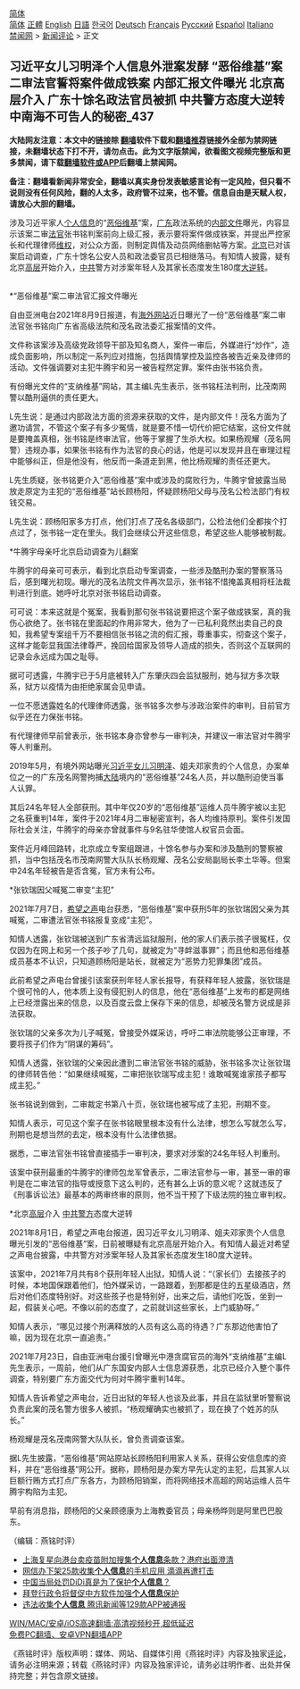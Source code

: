  <!-- 面包屑导航 --> <div class="breadcrumb"><!-- GTranslate: https://gtranslate.io/ -->  <div class="switcher notranslate">  <div class="selected">  <a href="#" onclick="return false;"> 简体</a>  </div>  <div class="option">  <a href="https://www.bannedbook.org" onclick="doGTranslate('zh-CN|zh-CN');jQuery('div.switcher div.selected a').html(jQuery(this).html());return false;" title="简体中文" class="nturl selected"> 简体</a>  <a href="https://www.bannedbook.org/zh-tw/" onclick="doGTranslate('zh-CN|zh-TW');jQuery('div.switcher div.selected a').html(jQuery(this).html());return false;" title="繁體中文" class="nturl"> 正體</a>  <a href="https://www.bannedbook.org/en/" onclick="doGTranslate('zh-CN|en');jQuery('div.switcher div.selected a').html(jQuery(this).html());return false;" title="English" class="nturl"> English</a>  <a href="https://www.bannedbook.org/ja/" onclick="doGTranslate('zh-CN|ja');jQuery('div.switcher div.selected a').html(jQuery(this).html());return false;" title="日本語" class="nturl"> 日語</a>  <a href="https://www.bannedbook.org/ko/" onclick="doGTranslate('zh-CN|ko');jQuery('div.switcher div.selected a').html(jQuery(this).html());return false;" title="한국어" class="nturl"> 한국어</a>  <a href="https://www.bannedbook.org/de/" onclick="doGTranslate('zh-CN|de');jQuery('div.switcher div.selected a').html(jQuery(this).html());return false;" title="Deutsch" class="nturl"> Deutsch</a>  <a href="https://www.bannedbook.org/fr/" onclick="doGTranslate('zh-CN|fr');jQuery('div.switcher div.selected a').html(jQuery(this).html());return false;" title="Français" class="nturl"> Français</a>  <a href="https://www.bannedbook.org/ru/" onclick="doGTranslate('zh-CN|ru');jQuery('div.switcher div.selected a').html(jQuery(this).html());return false;" title="Русский" class="nturl"> Русский</a>  <a href="https://www.bannedbook.org/es/" onclick="doGTranslate('zh-CN|es');jQuery('div.switcher div.selected a').html(jQuery(this).html());return false;" title="Español" class="nturl"> Español</a>  <a href="https://www.bannedbook.org/it/" onclick="doGTranslate('zh-CN|it');jQuery('div.switcher div.selected a').html(jQuery(this).html());return false;" title="Italiano" class="nturl"> Italiano</a>  </div>  </div>      <div class='breadcrumb-sub'><!-- Breadcrumb NavXT 6.3.0 --> <a href="https://www.bannedbook.org/" class="home">禁闻网</a> &gt; <a href="https://www.bannedbook.org/bnews/comments/" class="category">新闻评论</a> &gt; 正文</div></div><h2>习近平女儿习明泽个人信息外泄案发酵 “恶俗维基”案二审法官誓将案件做成铁案 内部汇报文件曝光 北京高层介入 广东十馀名政法官员被抓 中共警方态度大逆转 中南海不可告人的秘密_437</h2> <p class="notice"><b>大陆网友注意：本文中的链接除 <a href="https://github.com/bannedbook/fanqiang" >翻墙</a>软件下载和<a href="https://github.com/killgcd/justmysocks/blob/master/README.md">翻墙推荐</a>链接外全部为禁网链接，未翻墙状态下打不开，请勿点击。此为文字版禁闻，欲看图文视频完整版和更多禁闻，请下载<a href="https://github.com/bannedbook/fanqiang">翻墙软件或APP</a>后翻墙上禁闻网。</p><p>备注：翻墙看新闻非常安全，翻墙以真实身份发表敏感言论有一定风险，但只看不说则没有任何风险，翻的人太多，政府管不过来，也不管。信息自由是天赋人权，请放心大胆的翻墙。</b></p>  <div class="entry"> <p></p> <p>涉及习近平家人<a href="https://www.bannedbook.org/bnews/tag/%E4%B8%AA%E4%BA%BA%E4%BF%A1%E6%81%AF/" class="st_tag internal_tag" rel="tag" title="标签 个人信息 下的日志">个人信息</a>的&#8220;<a href="https://www.bannedbook.org/bnews/tag/%E6%81%B6%E4%BF%97%E7%BB%B4%E5%9F%BA/" class="st_tag internal_tag" rel="tag" title="标签 恶俗维基 下的日志">恶俗维基</a>&#8221;案&#65292;<a href="https://www.bannedbook.org/bnews/tag/%e5%b9%bf%e4%b8%9c/" class="st_tag internal_tag" rel="tag" title="标签 广东 下的日志">广东</a>政法系统的<span class='wp_keywordlink'><a href="https://www.bannedbook.org/forum34/" title="中共内部文件 中共保密文件 解密文件" target="_blank">内部文件</a></span>曝光&#65292;内容显示该案二审<a href="https://www.bannedbook.org/bnews/tag/%E6%B3%95%E5%AE%98/" class="st_tag internal_tag" rel="tag" title="标签 法官 下的日志">法官</a>张书铭判案前向上级汇报&#65292;表示要将案件做成铁案&#65292;并提出严控家长和代理律师<span class='wp_keywordlink_affiliate'><a href="https://www.bannedbook.org/bnews/weiquan/" title="维权" target="_blank">维权</a></span>&#65292;对公众方面&#65292;则制定舆情及动员网络删帖等方案&#12290;<a href="https://www.bannedbook.org/bnews/tag/%e5%8c%97%e4%ba%ac/" class="st_tag internal_tag" rel="tag" title="标签 北京 下的日志">北京</a>已对该案启动调查&#65292;广东十馀名公安人员和政法委官员已相继落马&#12290;有知情人披露&#65292;疑有北京<span class='wp_keywordlink_affiliate'><a href="https://www.bannedbook.org/bnews/ccpdope/" title="中共高层内幕" target="_blank">高层</a></span>开始介入&#65292;<a href="https://www.bannedbook.org/bnews/tag/%e4%b8%ad%e5%85%b1/" class="st_tag internal_tag" rel="tag" title="标签 中共 下的日志">中共</a>警方对涉案年轻人及其家长态度发生180度<span class='wp_keywordlink'><a href="https://www.bannedbook.org/forum2/topic1081.html" title="韩丁  大逆转：中国的私有化1979-1989" target="_blank">大逆转</a></span>&#12290;<br />&nbsp; </p> <p>   *&#8220;恶俗维基&#8221;案二审法官汇报文件曝光</p> <p>自由亚洲电台2021年8月9日报道&#65292;有<span class='wp_keywordlink_affiliate'><a href="https://99cn.info/" title="海外网站" target="_blank">海外网站</a></span>近日曝光了一份&#8220;恶俗维基&#8221;案二审法官张书铭向广东省高级法院和茂名政法委汇报案情的文件&#12290;</p> <p>文件称该案涉及高级党政领导干部及知名商人&#65292;案件一审后&#65292;外媒进行&#8220;炒作&#8221;&#65292;造成负面影响&#65292;所以制定一系列应对措施&#65292;包括舆情掌控及监控各被告近亲及律师的活动&#12290;文件强调要对主犯牛腾宇和另一被告程然定罪&#12290;案件由张书铭负责&#12290;</p> <p>有份曝光文件的&#8220;支纳维基&#8221;网站&#65292;其主编L先生表示&#65292;张书铭枉法判刑&#65292;比茂南网警以酷刑逼供的责任更大&#12290;</p> <p>L先生说&#65306;是通过内部政法方面的资源来获取的文件&#65292;是内部文件&#65281;茂名方面为了邀功请赏&#65292;不管这个案子有多少冤情&#65292;就是要不惜一切代价把它结案&#65292;这份文件就是要掩盖真相&#65292;张书铭是终审法官&#65292;他等于掌握了生杀大权&#12290;如果杨观耀&#65288;茂名网警&#65289;违规办事&#65292;如果张书铭有作为法官的良心的话&#65292;他是可以发现并且在审理过程中能够纠正&#65292;但是他没有&#65292;他反而一条道走到黑&#65292;他比杨观耀的责任还更大&#12290;</p> <p>L先生质疑&#65292;张书铭更介入&#8220;恶俗维基&#8221;案中或涉及的腐败行为&#65292;牛腾宇曾披露当局放走原定为主犯的&#8220;恶俗维基&#8221;站长顾杨阳&#65292;怀疑顾杨阳父母与茂名公检法部门有权钱交易&#12290;</p> <p>L先生说&#65306;顾杨阳家多方打点&#65292;他们打点了茂名各级部门&#65292;公检法他们全都挨个打点过了&#65292;张书铭一定在里头&#12290;我们会继续公开这些信息&#65292;希望这些人能够被制裁&#12290;</p> <p>   *牛腾宇母亲吁北京启动调查为儿翻案</p>  <p>牛腾宇的母亲可可表示&#65292;看到北京启动专案调查&#65292;一些涉及酷刑办案的警察落马后&#65292;感到曙光初现&#12290;曝光的茂名法院文件再次显示&#65292;张书铭不惜掩盖真相将枉法裁判进行到底&#12290;她呼吁北京对张书铭启动调查&#12290;</p> <p>可可说&#65306;本来这就是个冤案&#65292;我看到那句张书铭说要把这个案子做成铁案&#65292;真的我伤心欲绝了&#12290;张书铭在里面起的作用非常大&#65292;他为了一已私利竟然出卖自己的良知&#65292;我希望专案组千万不要相信张书铭之流的假汇报&#65292;尊重事实&#65292;彻查这个案子&#65292;这样才能彰显我国法律尊严&#65292;挽回给国家及领导人造成的损失&#65292;否则这个互联网的记录会永远成为国之耻辱&#12290;</p> <p>据可可透露&#65292;牛腾宇已于5月底被转入广东肇庆四会监狱服刑&#65292;她与狱方多次联系&#65292;狱方以疫情为由拒绝家属会见申请&#12290;</p> <p>一位不愿透露姓名的代理律师透露&#65292;张书铭多次参与涉政治案件的审判&#65292;目前官方似乎还在力保张书铭&#12290;</p> <p>   有代理律师早前曾表示&#65292;张书铭本身亦曾参与一审判决&#65292;并建议一审法官对牛腾宇等人判重刑&#12290; </p> <p>2019年5月&#65292;有境外网站曝光<a href="https://www.bannedbook.org/bnews/tag/%e4%b9%a0%e8%bf%91%e5%b9%b3%e5%a5%b3%e5%84%bf/" class="st_tag internal_tag" rel="tag" title="标签 习近平女儿 下的日志">习近平女儿</a><a href="https://www.bannedbook.org/bnews/tag/%e4%b9%a0%e6%98%8e%e6%b3%bd/" class="st_tag internal_tag" rel="tag" title="标签 习明泽 下的日志">习明泽</a>&#12289;姐夫邓家贵的个人信息&#65292;办案单位之一的广东茂名网警拘捕<span class='wp_keywordlink_affiliate'><a href="https://www.bannedbook.org/" title="大陆" target="_blank">大陆</a></span>境内的&#8220;恶俗维基&#8221;24名人员&#65292;并以酷刑迫使当事人认罪&#12290;</p> <p>其后24名年轻人全部获刑&#12290;其中年仅20岁的&#8220;恶俗维基&#8221;运维人员牛腾宇被以主犯之名获重判14年&#65292;案件于2021年4月二审秘密宣判&#65292;各人均维持原判&#12290;案件引发国际社会关注&#65292;牛腾宇的母亲亦曾就事件与9名驻华使馆人权官员会面&#12290;</p> <p>案件近月峰回路转&#65292;北京成立专案组跟进&#65292;十馀名参与办案和涉及酷刑的警察被抓&#65292;当中包括茂名市茂南网警大队队长杨观耀&#12289;茂名公安局副局长李土华等&#12290;但案中24名年轻被告是否含冤&#65292;官方未有公布&#12290;</p> <p>   *张钦瑞因父喊冤二审变&#8220;主犯&#8221;</p> <p>2021年7月7日&#65292;<span class='wp_keywordlink_affiliate'><a href="https://www.soundofhope.org" title="希望之声" target="_blank">希望之声</a></span>电台获悉&#65292;&#8220;恶俗维基&#8221;案中获刑5年的张钦瑞因父亲为其喊冤&#65292;二审遭法官张书铭报复变成&#8220;主犯&#8221;&#12290; </p>  <p>知情人透露&#65292;张钦瑞被送到广东省清远监狱服刑&#65292;他的家人们表示孩子很冤枉&#65292;仅仅因为在网上和另一个孩子吵了几句&#65292;就被定为&#8220;寻衅滋事罪&#8221;&#65307;而且他和恶俗维基成员基本不认识&#65292;只知道顾杨阳是站长&#65292;就被定为&#8220;恶势力犯罪集团&#8221;成员&#12290;</p> <p>此前希望之声电台曾援引该案获刑年轻人家长报导&#65292;有获释年轻人披露&#65292;张钦瑞是个很可怜的人&#65292;他本质上没有侵犯别人的信息&#65292;他在&#8220;恶俗维基&#8221;上发布的都是网络上已经泄露出来的信息&#65292;以及百度云盘上保存下来的信息&#65292;却被茂名警方说成是非法获取&#12290;</p> <p>张钦瑞的父亲多次为儿子喊冤&#65292;曾接受外媒采访&#65292;呼吁二审法院能够公正审理&#65292;不要将孩子们作为&#8220;阴谋的筹码&#8221;&#12290;</p> <p>   知情人透露&#65292;张钦瑞的父亲因此遭到二审法官张书铭的威胁&#65292;张书铭多次让张钦瑞的律师转告他&#65306;&#8220;如果继续喊冤&#65292;二审把张钦瑞写成主犯&#65281;谁敢喊冤谁家孩子都写成主犯&#12290;&#8221;</p> <p>张书铭说到做到&#65292;二审裁定书第八十页&#65292;张钦瑞也被写成了主犯&#65292;刑期不变&#12290;</p> <p>知情人表示&#65292;可见这个案子在张书铭眼里根本没有什么法律&#65292;想怎么写就怎么写&#65292;刑期也是想当然的去定&#65292;根本没有什么法律依据&#12290;</p> <p>据悉&#65292;二审法官张书铭曾直接插手一审判决&#65292;要求对涉案的24名年轻人判重刑&#12290;</p> <p>该案中获刑最重的牛腾宇的律师包龙军曾表示&#65292;二审法官参与一审&#65292;甚至一审的审判是在二审法官的指导或授意下这么判的&#65292;还有甚么上诉的意义呢&#65311;这就违反了&#12298;刑事诉讼法&#12299;最基本的两审终审的原则&#65292;他不当干预了下级法院的独立审判权&#12290;</p> <p>   *北京<a href="https://www.bannedbook.org/bnews/tag/%E9%AB%98%E5%B1%82/" class="st_tag internal_tag" rel="tag" title="标签 高层 下的日志">高层</a>介入 <a href="https://www.bannedbook.org/bnews/tag/%E4%B8%AD%E5%85%B1%E8%AD%A6%E6%96%B9/" class="st_tag internal_tag" rel="tag" title="标签 中共警方 下的日志">中共警方</a>态度大逆转</p> <p>2021年8月1日&#65292;希望之声电台报道&#65292;因习近平女儿习明泽&#12289;姐夫邓家贵个人信息曝光引发的&#8220;恶俗维基&#8221;案&#65292;日前被曝疑有北京高层开始介入&#12290;有知情人最近对希望之声电台披露&#65292;中共警方对涉案年轻人及其家长态度发生180度大逆转&#12290;</p>  <p>该案中&#65292;2021年7月共有8个获刑年轻人出狱&#65292;知情人说&#65306;&#8220;&#65288;家长们&#65289;去接孩子的时候&#65292;本地国保跟着他们&#65292;怕外媒采访&#65292;一路跟着&#65292;到那都是住的五星级酒店&#65292;然后对他们态度特别好&#12290;对这些孩子也是特别好&#65292;出来之后&#65292;请他们吃饭&#65292;坐到一起&#65292;假装关心吧&#12290;不像以前的态度了&#65292;之前就训这些家长&#65292;上门威胁呀&#12290;&#8221;</p> <p>知情人表示&#65292;&#8220;哪见过接个刑满释放的人员有这么高的待遇&#65311;广东那边他害怕了嘛&#65292;因为现在北京一直追责&#12290;&#8221;</p> <p>2021年7月23日&#65292;自由亚洲电台援引曾曝光中港贪腐官员的海外&#8220;支纳维基&#8221;主编L先生表示&#65292;一周前&#65292;他们从广东国安内部人士信息源获悉&#65292;北京已经介入整个事件调查&#65292;特别要广东方面交代为何对牛腾宇重判14年&#12290;</p> <p>知情人告诉希望之声电台&#65292;近日出狱的年轻人也谈及此事&#65292;并且在监狱里听警察说负责此案的茂名警方很多人被抓&#65292;&#8220;杨观耀确实也被抓了&#65292;现在换了个姓苏的队长&#12290;&#8221;</p> <p>杨观耀是茂名茂南网警大队队长&#65292;曾负责调查该案&#12290;</p> <p>   据L先生披露&#65292;&#8220;恶俗维基&#8221;网站原站长顾杨阳利用家人关系&#65292;获得公安信息库的资料&#65292;并在&#8220;恶俗维基&#8221;网公开&#12290;据称&#65292;顾杨阳是办案方早先认定的主犯&#65292;后其家人以巨额行贿方式打点广东各方&#65292;为顾杨阳销案&#65292;而将网络技术高超的网站运维人员牛腾宇构陷为主犯&#12290;</p> <p>早前有消息指&#65292;顾杨阳的父亲顾德康为上海教委官员&#65307;母亲杨晔则是阿里巴巴股东&#12290;</p> <p>&#65288;编辑&#65306;燕铭时评&#65289;</p> <ul class='op-related-articles' title='相关阅读'> <li><a href='https://www.bannedbook.org/bnews/cnnews/hknews/20210715/1587190.html' target='_blank'>上海复星向港台卖疫苗附加搜集<b>个人信息</b>条款？港府出面澄清</a></li> <li><a href='https://www.bannedbook.org/bnews/headline/20210710/1583961.html' target='_blank'>网信办下架25款收集<b>个人信息</b>的手机应用 滴滴再遭打击</a></li> <li><a href='https://www.bannedbook.org/bnews/headline/20210705/1580845.html' target='_blank'>中国当局处罚DiDi真是为了保护<b>个人信息</b>？</a></li> <li><a href='https://www.bannedbook.org/bnews/ssgc/20210619/1569713.html' target='_blank'>拜登行政令将督促中方软件加强<b>个人信息</b>保护</a></li> <li><a href='https://www.bannedbook.org/bnews/cbnews/20210612/1565522.html' target='_blank'>违法收集<b>个人信息</b> 腾讯新闻等129款APP被通报</a></li> </ul> <p class="texttj"> <a href="https://github.com/bannedbook/fanqiang/wiki/V2ray%E6%9C%BA%E5%9C%BA" target="_blank">WIN/MAC/安卓/iOS高速翻墙:高清视频秒开,超低延迟</a><br/> <a href="https://github.com/bannedbook/fanqiang/wiki/%E7%A6%81%E9%97%BB%E7%BD%91%E5%AE%89%E5%8D%93%E7%BF%BB%E5%A2%99%E6%96%B0%E9%97%BBAPP" target="_blank">免费PC翻墙、安卓VPN翻墙APP</a></p><p>&#12298;燕铭时评&#12299;版权声明&#65306;媒体&#12289;网站&#12289;自媒体引用&#12298;燕铭时评&#12299;内容及独家<span class='wp_keywordlink_affiliate'><a href="https://www.bannedbook.org/bnews/comments/" title="新闻评论" target="_blank">评论</a></span>&#65292;请务必注明来源&#65307;转载&#12298;燕铭时评&#12299;内容及独家评论&#65292;请务必註明作者&#12289;出处并保持完整&#65307;并包含原文链接&#12290;  </p> <a name='sharetosocial'></a>  <div style="margin-bottom:5px;padding-bottom:5px;clear:both"> <div id="archive-pix-1" class="banner-ads"> <!-- AuctionX Display platform tag START --> <div id="26318x728x90x621x_ADSLOT2" clicktrack="%%CLICK_URL_ESC%%"></div> <!-- AuctionX Display platform tag END --> </div> <div id="archive-pix-2" class="banner-ads"> <!-- AuctionX Display platform tag START --> <div id="26315x300x250x621x_ADSLOT2" clicktrack="%%CLICK_URL_ESC%%"></div> <!-- AuctionX Display platform tag END --> </div> </div>  <div id="archive-pix-1" class="banner-ads"> <!-- AuctionX Display platform tag START --> <div id="26318x728x90x621x_ADSLOT3" clicktrack="%%CLICK_URL_ESC%%"></div> <!-- AuctionX Display platform tag END --> </div> </div><!--END ENTRY--> 